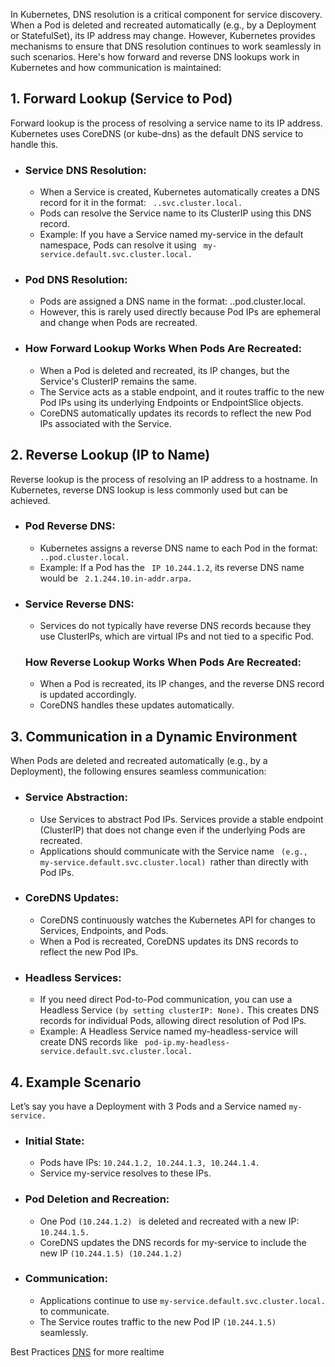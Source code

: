 <p> In Kubernetes, DNS resolution is a critical component for service discovery. When a Pod is deleted and recreated automatically (e.g., by a Deployment or StatefulSet), its IP address may change. However, Kubernetes provides mechanisms to ensure that DNS resolution continues to work seamlessly in such scenarios. Here's how forward and reverse DNS lookups work in Kubernetes and how communication is maintained: </p>

 <!-- This is a 1st line -->
<h2> 1. Forward Lookup (Service to Pod)</h2>
<p> Forward lookup is the process of resolving a service name to its IP address. Kubernetes uses CoreDNS (or kube-dns) as the default DNS service to handle this.</p> 
<ul>
    <li> <h3>  Service DNS Resolution: </h3></li>
  <ul>
    <li>When a Service is created, Kubernetes automatically creates a DNS record for it in the format: <code style="color : name_color"> <service-name>.<namespace>.svc.cluster.local.</code></li>
    <li>Pods can resolve the Service name to its ClusterIP using this DNS record.</li>
    <li>Example: If you have a Service named my-service in the default namespace, Pods can resolve it using <code style="color : name_color"> my-service.default.svc.cluster.local. </code></li>
  </ul>
</ul>
<!-- This is a 2nd line -->      
    <ul>
      <li> <h3> Pod DNS Resolution: </h3> </li>
        <ul>
            <li>Pods are assigned a DNS name in the format: <pod-ip>.<namespace>.pod.cluster.local.</li>
             <li>However, this is rarely used directly because Pod IPs are ephemeral and change when Pods are recreated.</li> 
        </ul>
    </ul>
<!-- This is a 3rd line -->  
<ul>
  <li> <h3> How Forward Lookup Works When Pods Are Recreated:</h3> </li>
  <ul>
      <li>When a Pod is deleted and recreated, its IP changes, but the Service's ClusterIP remains the same.</li>
      <li>The Service acts as a stable endpoint, and it routes traffic to the new Pod IPs using its underlying Endpoints or EndpointSlice objects.</li>
      <li>CoreDNS automatically updates its records to reflect the new Pod IPs associated with the Service.  </li> 
  </ul>
</ul>
             
<!-- This is a 4th line -->
<h2>2. Reverse Lookup (IP to Name)</h2>
<p>Reverse lookup is the process of resolving an IP address to a hostname. In Kubernetes, reverse DNS lookup is less commonly used but can be achieved.</p>
<ul>
    <li> <h3> Pod Reverse DNS:</h3></li>
  <ul>
    <li>Kubernetes assigns a reverse DNS name to each Pod in the format: <code style="color : name_color"> <pod-ip>.<namespace>.pod.cluster.local.</code></li>
    <li>Example: If a Pod has the <code style="color : name_color"> IP 10.244.1.2</code>, its reverse DNS name would be <code style="color : name_color"> 2.1.244.10.in-addr.arpa.</code></li> 
  </ul>
</ul>
     
<!-- This is a 3rd line -->  
<ul> 
    <li> <h3>Service Reverse DNS:</h3> </li>
  <ul>
    <li> Services do not typically have reverse DNS records because they use ClusterIPs, which are virtual IPs and not tied to a specific Pod.</li> 
  </ul>
</ul>

<!-- This is a 3rd line --> 
<ul>
   <h3>How Reverse Lookup Works When Pods Are Recreated:</h3> </li>
  <ul>
      <li> When a Pod is recreated, its IP changes, and the reverse DNS record is updated accordingly. </li>
      <li> CoreDNS handles these updates automatically. </li>
  </ul>
</ul>

<!-- This is a Heading line -->
<h2> 3. Communication in a Dynamic Environment</h2>
   <p> When Pods are deleted and recreated automatically (e.g., by a Deployment), the following ensures seamless communication: </p>
<!-- This is a sube heading line -->
<ul>
   <li> <h3> Service Abstraction:</h3> </li>
 <ul>
    <li>Use Services to abstract Pod IPs. Services provide a stable endpoint (ClusterIP) that does not change even if the underlying Pods are recreated.</li>
    <li>Applications should communicate with the Service name <code style="color : name_color"> (e.g., my-service.default.svc.cluster.local) </code>rather than directly with Pod IPs.</li>
  </ul>
</ul> 
<ul>
<li> <h3>CoreDNS Updates:</h3></li>
  <ul>
    <li>CoreDNS continuously watches the Kubernetes API for changes to Services, Endpoints, and Pods. </li>
    <li> When a Pod is recreated, CoreDNS updates its DNS records to reflect the new Pod IPs.</li>
  </ul>
</ul>
<ul>
   <li> <h3>Headless Services:</h3></li>
 <ul>
    <li> If you need direct Pod-to-Pod communication, you can use a Headless Service <code style="color : name_color">(by setting clusterIP: None).</code> This creates DNS records for individual Pods, allowing direct resolution of Pod IPs.</li>
    <li> Example: A Headless Service named my-headless-service will create DNS records like <code style="color : name_color"> pod-ip.my-headless-service.default.svc.cluster.local.</code></li>
  </ul>
</ul>

<!-- This is a Heading line -->
<h2>4. Example Scenario</h2>
 <p>Let’s say you have a Deployment with 3 Pods and a Service named <code style="color : name_color">my-service.</code></p>
 <ul>
   <li> <h3> Initial State:</h3> </li>
   <ul>
       <li>Pods have IPs: <code style="color : name_color">10.244.1.2, 10.244.1.3, 10.244.1.4. </code></li>
       <li>Service my-service resolves to these IPs.</li>
    </ul>
</ul> 
<ul>
   <li> <h3> Pod Deletion and Recreation:</h3> </li>
 <ul>
    <li>One Pod <code style="color : name_color">(10.244.1.2) </code> is deleted and recreated with a new IP: <code style="color : name_color">10.244.1.5. </code></li>
    <li>CoreDNS updates the DNS records for my-service to include the new IP <code style="color : name_color">(10.244.1.5) <and removes the old IP <code style="color : name_color">(10.244.1.2) </code></li>
    </ul>
</ul> 
 <ul>
   <li> <h3>Communication:</h3> </li>
  <ul>
       <li>Applications continue to use <code style="color : name_color">my-service.default.svc.cluster.local. </code> to communicate.</li>
        <li>The Service routes traffic to the new Pod IP <code style="color : name_color">(10.244.1.5) </code>seamlessly.</li>
  </ul>
</ul> 
     <p>Best Practices  <a href="https://github.com/prrabbhanjon/K8sWizard/blob/main/DebuggingDNSResolution.md" target="_blank">DNS</a> for more realtime</p>
